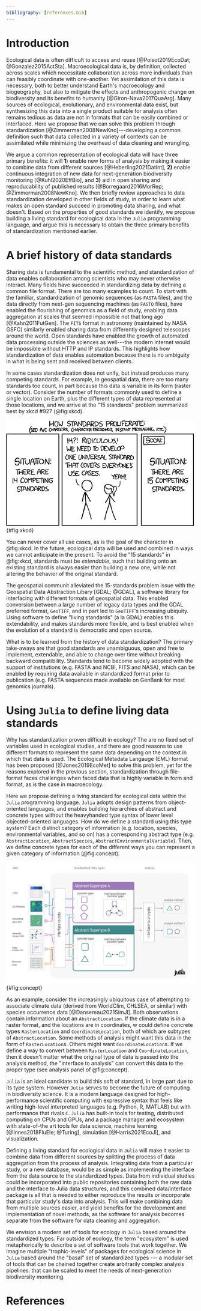```yaml
---
bibliography: [references.bib]
---
```



# Introduction

Ecological data is often difficult to access and reuse [@Poisot2019EcoDat;
@Gonzalez2015ActSta]. Macroecological data is, by definition, collected across
scales which necessitate collaboration across more individuals than can feasibly
coordinate with one-another. Yet assimilation of this data is necessary, both to
better understand Earth's macroecology and biogeography, but also to mitigate
the effects and anthropogenic change on biodiversity and its benefits to
humanity [@Giron-Nava2017QuaArg]. Many sources of ecological, evolutionary, and
environmental data exist, but synthesizing this data into a single product
suitable for analysis often remains tedious as data are not in formats that can
be easily combined or interfaced. Here we propose that we can solve this problem
through standardization [@Zimmerman2008NewKno]---developing a common definition such that
data collected in a variety of contexts can be assimilated while minimizing the
overhead of data cleaning and wrangling.

We argue a common representation of ecological data will have three
primary benefits: it will **1**)  enable new forms of analysis by making it
easier to combine data from different sources [@Heberling2021DatInt], **2)**
enable continuous integration of new data for next-generation biodiversity
monitoring [@Kuhl2020EffBio], and **3)** aid in open sharing and
reproducability of published results [@Borregaard2016MorRep;
@Zimmerman2008NewKno]. We then briefly review approaches to data standardization
developed in other fields of study, in order to learn what makes an open
standard succeed in promoting data sharing, and what doesn't.  Based on the
properties of good standards we identify, we propose building a living standard for ecological data in the `Julia`
programming language, and argue this is necessary to obtain the three primary benefits
of standardization mentioned earlier.


# A brief history of data standards

Sharing data is fundamental to the scientific method, and standardization of
data enables collaboration among scientists who may never otherwise interact.
Many fields have succeeded in standardizing data by defining a common file
format. There are too many examples to count. To start with the familiar,
standardization of genomic sequences (as `FASTA` files), and the
data directly from next-gen sequencing machines (as `FASTQ` files), have enabled the flourishing of
genomics as a field of study, enabling data aggregation at scales that seemed
impossible not that long ago [@Kahn2011FutGen]. The `FITS` format in astronomy
(maintained by NASA GSFC) similarly enabled sharing data from differently designed telescopes
around the world. Open standards have enabled the growth of automated data
processing outside the sciences as well---the modern internet would be
impossible without HTTP and IP standards. This highlights how standardization of
data enables automation because there is no ambiguity in what is being sent and
received between clients.

In some cases standardization does not unify, but instead produces many
competing standards. For example, in geospatial data, there are too many
standards too count, in part because this data is variable in its form (raster
or vector). Consider the number of formats commonly used to define a single location on Earth, plus the different types of data represented at those locations, and we arrive at the "15 standards" problem summarized best by xkcd #927 (@fig:xkcd).

![XKCD cartoon #927.](./figures/xkcdstandards.png){#fig:xkcd}

You can never cover all use cases, as is the goal of the character in @fig:xkcd. In the future, ecological data will be used
and combined in ways we cannot anticipate in the present. To avoid the "15
standards" in @fig:xkcd, standards must be _extendable_, such that building onto
an existing standard is always easier than building a new one, while not
altering the behavior of the original standard.


The geospatial communit alleviated the 15-standards problem issue with the Geospatial
Data Abstraction Libary [GDAL; @GDAL], a software library for interfacing with
different formats of geospatial data. This enabled conversion between a large
number of legacy data types and the GDAL preferred format, `GeoTIFF`, and in part
led to `GeoTIFF`'s increasing ubiquity.
 Using software to define "living
standards" (a la GDAL) enables this extendability, and makes standards more
flexible, and is best enabled when the evolution of a standard is democratic and
open source.


What is to be learned from the history of data standardization?
The primary take-aways are that good standards are unambiguous, open and free to
implement, extendable, and able to change over time without breaking backward
compatibility. Standards tend to become widely adopted with the support of
institutions (e.g. FASTA and NCBI, FITS and NASA), which can be enabled by requiring data available in
standardized format prior to publication (e.g.  FASTA sequences made available on
GenBank for most genomics journals).

# Using `Julia` to define living data standards

Why has standardization proven difficult in ecology? The are no fixed set of
variables used in ecological studies, and there are good reasons to use
different formats to represent the same data depending on the context in which
that data is used. The Ecological Metadata Langauge (EML) format has been proposed [@Jones2019EcoMet] to solve
this problem, yet for the reasons explored in the previous section,
standardization through file-format faces challenges when faced data that is
highly variable in form and format, as is the case in macroecology.

Here we propose defining a living standard for ecological data within the
`Julia` programming language. `Julia` adopts design patterns from object-oriented
languages, and enables building hierarchies of abstract and concrete types
without the heavyhanded type syntax of lower level objected-oriented languages.
How do we define a standard using this type system? Each distinct category
of information (e.g. location, species, environmental variables, and so on)
has a corresponding abstract type (e.g. `AbstractLocation`,
`AbstractSpecies`, `AbstractEnvironmentalVariable`). Then, we define concrete
types for each of the different ways you can represent a given category of
information (@fig:concept).


![An illustration of how the Julia type system enables standardization of data while allowing for flexibility for the input data format. Two standardized data types (purple and teal), each of which are supertypes for specific concrete types (different shapes). Each abstract supertype defines interfaces between its concrete types. This means the user can pass data to analysis methods that require specific data types in any form, and the interface to analysis converts the data into the appropriate type. ](./figures/concept.png){#fig:concept}

As an example, consider the increasingly ubiquitous case of attempting to
associate climate data (derived from WorldClim, CHLSEA, or similar) with species
occurrence data [@Dansereau2021SimJl]. Both observations contain information
about an `AbstractLocation`. If the climate data is in a raster format,
and the locations are in coordinates, w
 could define concrete types
`RasterLocation` and `CoordinateLocation`, both of which are subtypes of
`AbstractLocation`. Some methods of analysis might want this data in the form of
`RasterLocation`s. Others might want `CoordinateLocation`s. If we define a way to
convert between `RasterLocation` and `CoordinateLocation`,
then it doesn't matter what the original type of data is passed into the analysis
method, the "interface to analysis" can convert this data to the proper type (see analysis panel of @fig:concept).

`Julia` is an ideal candidate to build this soft of standard, in large part due to its type system.
However `Julia` serves to become the future of computing in biodiversity
science. It is a modern language designed for high-performance scientific
computing with expressive syntax that feels like writing high-level
interpreted languages (e.g. Python, R, MATLAB) but with performance that rivals `C`. `Julia`
has built-in tools for testing, distributed computing on CPUs and GPUs, and a
package manager and ecosystem with state-of-the art tools for data science, machine learning [@Innes2018FluEle; @Turing], simulation [@Harris2021EcoJl], and
visualization.

Defining a living standard for ecological data in `Julia` will make it easier to
combine data from different sources by splitting the process of data aggregation
from the process of analysis. Integrating data from a particular study, or a new
database, would be as simple as implementing the interface from the data source
to the standardized types. Data from individual studies could be incorporated
into public repositories containing both the raw data and the interface to Julia
data structures, and this combined data/interface package is all that is needed
to either reproduce the results or incorporate that particular study's data into
analysis. This will make combining data from multiple sources easier, and yield
benefits for the development and implementation of novel methods, as the
software for analysis becomes separate from the software for data cleaning and
aggregation.

We envision a modern set of tools for ecology in `Julia` based around the
standardized types. Far outside of ecology, the term "ecosystem" is used
metaphorically to describe a set of software tools that work together. We
imagine multiple "trophic-levels" of packages for ecological science in `Julia`
based around the "basal" set of standardized types --- a modular set of tools
that can be chained together create arbitrarily complex analysis pipelines. that
can be scaled to meet the needs of next-generation biodiversity monitoring.



# References
